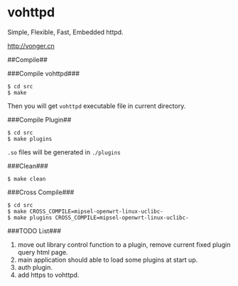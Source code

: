 vohttpd
=======

Simple, Flexible, Fast, Embedded httpd. 

<http://vonger.cn>

##Compile##

###Compile vohttpd###

    $ cd src
    $ make

Then you will get `vohttpd` executable file in current directory.

###Compile Plugin##

    $ cd src
    $ make plugins

`.so` files will be generated in `./plugins`

###Clean###

    $ make clean

###Cross Compile###

    $ cd src
    $ make CROSS_COMPILE=mipsel-openwrt-linux-uclibc-
    $ make plugins CROSS_COMPILE=mipsel-openwrt-linux-uclibc-


###TODO List###
  1. move out library control function to a plugin, remove current fixed plugin query html page.
  2. main application should able to load some plugins at start up.
  3. auth plugin.
  4. add https to vohttpd.
